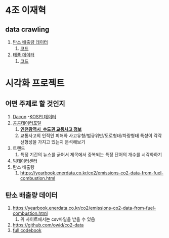 # 4조 이재혁

## data crawling

1. [탄소 배출량 데이터](https://databank.worldbank.org/reports.aspx?source=2&series=EN.ATM.CO2E.PC&country=)
   1. [코드]()
2. [태풍 데이터](http://tropical.atmos.colostate.edu/Realtime/index.php?arch&loc=global)
   1. [코드]()
# 시각화 프로젝트

## 어떤 주제로 할 것인지
1. [Dacon](https://dacon.io/)
    -[KOSPI 데이터](https://dacon.io/competitions/official/235980/data)
2. [공공데이터포탈](https://www.data.go.kr/)
    1. [**인천광역시_수도권 교통사고 정보**](https://www.data.go.kr/data/15065733/openapi.do)
    2. 교통사고의 인적인 피해와 사고유형/법규위반/도로형태/차량형태 특성이 각각 선형성을 가지고 있는지 분석해보기
3. 트랜드
    1. 특정 기간의 뉴스를 긁어서 제목에서 중복되는 특정 단어의 개수를 시각화하기
4. [빅데이터센터](https://kbig.kr/portal/kbig/datacube.page)
5. 탄소 배출량
    1. https://yearbook.enerdata.co.kr/co2/emissions-co2-data-from-fuel-combustion.html



## 탄소 배출량 데이터

1. https://yearbook.enerdata.co.kr/co2/emissions-co2-data-from-fuel-combustion.html
   1. 위 사이트에서는 csv파일을 받을 수 있음
2. https://github.com/owid/co2-data
3. [full codebook](https://github.com/owid/co2-data/blob/master/owid-co2-codebook.csv)
